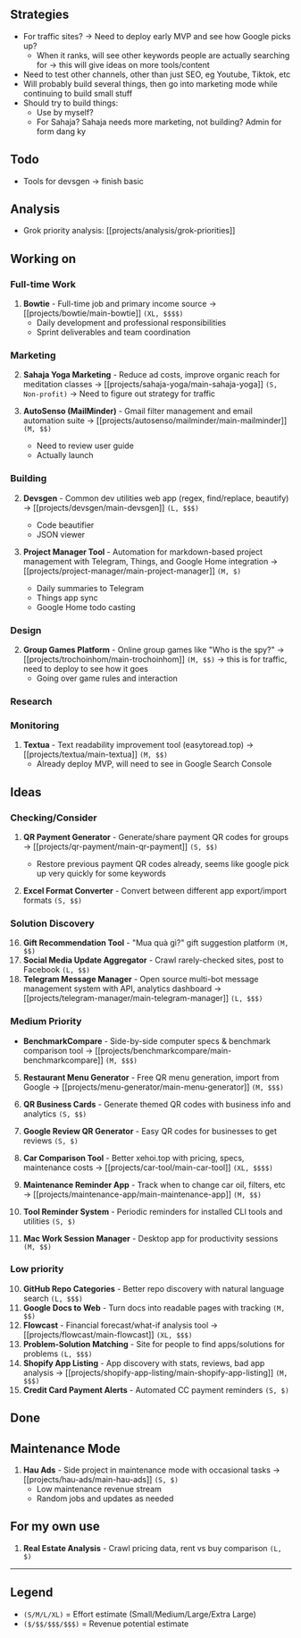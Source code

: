 ## Strategies
- For traffic sites? -> Need to deploy early MVP and see how Google picks up?
    - When it ranks, will see other keywords people are actually searching for -> this will give ideas on more tools/content
- Need to test other channels, other than just SEO, eg Youtube, Tiktok, etc
- Will probably build several things, then go into marketing mode while continuing to build small stuff
- Should try to build things:
    - Use by myself?
    - For Sahaja? Sahaja needs more marketing, not building? Admin for form dang ky

## Todo
- Tools for devsgen -> finish basic 

## Analysis
- Grok priority analysis: [[projects/analysis/grok-priorities]]

## Working on

### Full-time Work
1. **Bowtie** - Full-time job and primary income source → [[projects/bowtie/main-bowtie]] `(XL, $$$$)`
    - Daily development and professional responsibilities
    - Sprint deliverables and team coordination

### Marketing

2. **Sahaja Yoga Marketing** - Reduce ad costs, improve organic reach for meditation classes → [[projects/sahaja-yoga/main-sahaja-yoga]] `(S, Non-profit)`
    -> Need to figure out strategy for traffic

3. **AutoSenso (MailMinder)** - Gmail filter management and email automation suite → [[projects/autosenso/mailminder/main-mailminder]] `(M, $$)`
    - Need to review user guide
    - Actually launch

### Building
2. **Devsgen** - Common dev utilities web app (regex, find/replace, beautify) → [[projects/devsgen/main-devsgen]] `(L, $$$)`
    - Code beautifier
    - JSON viewer

3. **Project Manager Tool** - Automation for markdown-based project management with Telegram, Things, and Google Home integration → [[projects/project-manager/main-project-manager]] `(M, $)`
    - Daily summaries to Telegram
    - Things app sync
    - Google Home todo casting

### Design
2. **Group Games Platform** - Online group games like "Who is the spy?" → [[projects/trochoinhom/main-trochoinhom]] `(M, $$)`  -> this is for traffic, need to deploy to see how it goes
    - Going over game rules and interaction


### Research


### Monitoring
1. **Textua** - Text readability improvement tool (easytoread.top) → [[projects/textua/main-textua]] `(M, $$)`
    - Already deploy MVP, will need to see in Google Search Console


## Ideas

### Checking/Consider
1. **QR Payment Generator** - Generate/share payment QR codes for groups → [[projects/qr-payment/main-qr-payment]] `(S, $$)`
    - Restore previous payment QR codes already, seems like google pick up very quickly for some keywords

8. **Excel Format Converter** - Convert between different app export/import formats `(S, $$)`

### Solution Discovery
16. **Gift Recommendation Tool** - "Mua quà gì?" gift suggestion platform `(M, $$)`
17. **Social Media Update Aggregator** - Crawl rarely-checked sites, post to Facebook `(L, $$)`
18. **Telegram Message Manager** - Open source multi-bot message management system with API, analytics dashboard → [[projects/telegram-manager/main-telegram-manager]] `(L, $$$)`

### Medium Priority  
- **BenchmarkCompare** - Side-by-side computer specs & benchmark comparison tool → [[projects/benchmarkcompare/main-benchmarkcompare]] `(M, $$$)`
5. **Restaurant Menu Generator** - Free QR menu generation, import from Google → [[projects/menu-generator/main-menu-generator]] `(M, $$$)`
9. **QR Business Cards** - Generate themed QR codes with business info and analytics `(S, $$)`
11. **Google Review QR Generator** - Easy QR codes for businesses to get reviews `(S, $)`
6. **Car Comparison Tool** - Better xehoi.top with pricing, specs, maintenance costs → [[projects/car-tool/main-car-tool]] `(XL, $$$$)`

4. **Maintenance Reminder App** - Track when to change car oil, filters, etc → [[projects/maintenance-app/main-maintenance-app]] `(M, $$)`
7. **Tool Reminder System** - Periodic reminders for installed CLI tools and utilities `(S, $)`
14. **Mac Work Session Manager** - Desktop app for productivity sessions `(M, $$)`




### Low priority

10. **GitHub Repo Categories** - Better repo discovery with natural language search `(L, $$$)`
12. **Google Docs to Web** - Turn docs into readable pages with tracking `(M, $$)`
1. **Flowcast** - Financial forecast/what-if analysis tool → [[projects/flowcast/main-flowcast]] `(XL, $$$)`
2. **Problem-Solution Matching** - Site for people to find apps/solutions for problems `(L, $$$)`
13. **Shopify App Listing** - App discovery with stats, reviews, bad app analysis → [[projects/shopify-app-listing/main-shopify-app-listing]] `(M, $$$)`
15. **Credit Card Payment Alerts** - Automated CC payment reminders `(S, $)`

## Done


## Maintenance Mode

1. **Hau Ads** - Side project in maintenance mode with occasional tasks → [[projects/hau-ads/main-hau-ads]] `(S, $)`
    - Low maintenance revenue stream
    - Random jobs and updates as needed

## For my own use

1. **Real Estate Analysis** - Crawl pricing data, rent vs buy comparison `(L, $)`

---

## Legend
- `(S/M/L/XL)` = Effort estimate (Small/Medium/Large/Extra Large)
- `($/$$/$$$/$$$)` = Revenue potential estimate